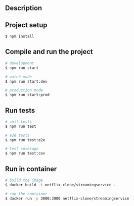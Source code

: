 ## Description


## Project setup

```bash
$ npm install
```

## Compile and run the project

```bash
# development
$ npm run start

# watch mode
$ npm run start:dev

# production mode
$ npm run start:prod
```

## Run tests

```bash
# unit tests
$ npm run test

# e2e tests
$ npm run test:e2e

# test coverage
$ npm run test:cov
```

## Run in container

```bash
# build the image
$ docker build -t netflix-clone/streamingservice .

# run the container
$ docker run -p 3000:3000 netflix-clone/streamingservice
```